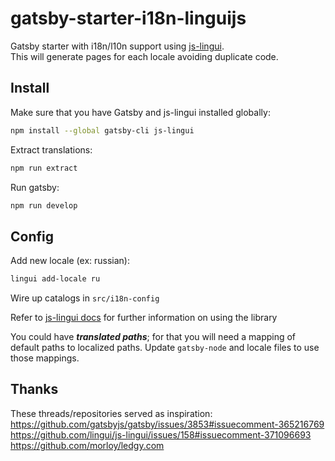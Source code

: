 # gatsby-starter-i18n-linguijs
Gatsby starter with i18n/l10n support using [js-lingui](https://github.com/lingui/js-lingui).  
This will generate pages for each locale avoiding duplicate code.  

## Install

Make sure that you have Gatsby and js-lingui installed globally:
```sh
npm install --global gatsby-cli js-lingui
```

Extract translations:
```sh
npm run extract
```

Run gatsby:
```sh
npm run develop
```

## Config

Add new locale (ex: russian):
```sh
lingui add-locale ru
```

Wire up catalogs in `src/i18n-config` 

Refer to [js-lingui docs](https://lingui.github.io/js-lingui/ref/lingui-react.html) for further information on using the library

You could have ___translated paths___; for that you will need a mapping of default paths to localized paths. Update `gatsby-node` and locale files to use those mappings.  


## Thanks

These threads/repositories served as inspiration:  
https://github.com/gatsbyjs/gatsby/issues/3853#issuecomment-365216769  
https://github.com/lingui/js-lingui/issues/158#issuecomment-371096693  
https://github.com/morloy/ledgy.com  